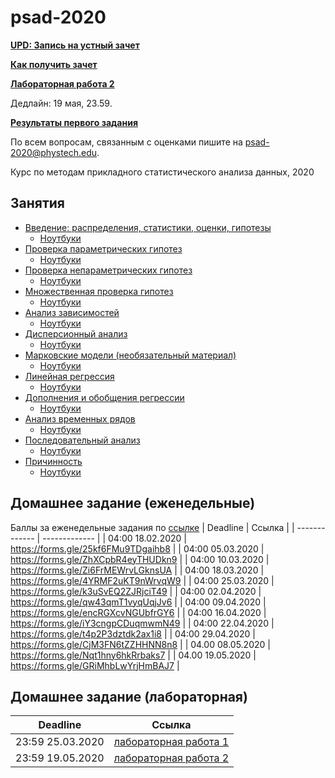 # psad-2020

**[UPD: Запись на устный зачет](https://docs.google.com/spreadsheets/d/1pSJcxdv7KSsR8aACjM5eHizhk-P5Qrxvjk1uz8UGAZE/edit?usp=sharing)**

**[Как получить зачет](zachet.md)** 

**[Лабораторная работа 2](lab/lab2)**

Дедлайн: 19 мая, 23.59.



**[Результаты первого задания](https://docs.google.com/spreadsheets/d/1I1XptiPKtn6ss2U9sSDqETJbpVz_0laRVu8xMJRhR9Y/edit?usp=sharing)**

По всем вопросам, связанным с оценками пишите на psad-2020@phystech.edu.

Курс по методам прикладного статистического анализа данных, 2020


## Занятия
* [Введение: распределения, статистики, оценки, гипотезы](https://github.com/Intelligent-Systems-Phystech/psad-2020/raw/master/slides/lecture_1_intro.pdf) 
  * [Ноутбуки](https://github.com/Intelligent-Systems-Phystech/psad-2020/tree/master/notebooks/sem_1)
* [Проверка параметрических гипотез](https://github.com/Intelligent-Systems-Phystech/psad-2020/raw/master/slides/lecture_2_ht.pdf) 
  * [Ноутбуки](https://github.com/Intelligent-Systems-Phystech/psad-2020/tree/master/notebooks/sem_2)
* [Проверка непараметрических гипотез](https://github.com/Intelligent-Systems-Phystech/psad-2020/raw/master/slides/lecture_3_nonparam.pdf)
  * [Ноутбуки](https://github.com/Intelligent-Systems-Phystech/psad-2020/tree/master/notebooks/sem_3)
* [Множественная проверка гипотез ](https://github.com/Intelligent-Systems-Phystech/psad-2020/raw/master/slides/lecture_4_mht.pdf)
  * [Ноутбуки](https://github.com/Intelligent-Systems-Phystech/psad-2020/tree/master/notebooks/sem_4)
* [Анализ зависимостей](https://github.com/Intelligent-Systems-Phystech/psad-2020/raw/master/slides/lecture_5_corr.pdf)
  * [Ноутбуки](https://github.com/Intelligent-Systems-Phystech/psad-2020/tree/master/notebooks/sem_5)
* [Дисперсионный анализ](https://github.com/Intelligent-Systems-Phystech/psad-2020/raw/master/slides/lecture_6_anova.pdf)
  * [Ноутбуки](https://github.com/Intelligent-Systems-Phystech/psad-2020/tree/master/notebooks/sem_6)
* [Марковские модели (необязательный материал)](https://github.com/Intelligent-Systems-Phystech/psad-2020/raw/master/slides/lecture_7_mm.pdf)
  * [Ноутбуки](https://github.com/Intelligent-Systems-Phystech/psad-2020/tree/master/notebooks/sem_7)
* [Линейная регрессия](https://github.com/Intelligent-Systems-Phystech/psad-2020/raw/master/slides/lecture_8_linreg.pdf)
  * [Ноутбуки](https://github.com/Intelligent-Systems-Phystech/psad-2020/tree/master/notebooks/sem_8)
* [Дополнения и обобщения регрессии](https://github.com/Intelligent-Systems-Phystech/psad-2020/raw/master/slides/lecture_9_otherreg.pdf)
  * [Ноутбуки](https://github.com/Intelligent-Systems-Phystech/psad-2020/tree/master/notebooks/sem_9)
* [Анализ временных рядов](https://github.com/Intelligent-Systems-Phystech/psad-2020/raw/master/slides/lecture_10_ts.pdf)
  * [Ноутбуки](https://github.com/Intelligent-Systems-Phystech/psad-2020/tree/master/notebooks/sem_10)
* [Последовательный анализ](https://github.com/Intelligent-Systems-Phystech/psad-2020/raw/master/slides/lecture_11_seq.pdf)
  * [Ноутбуки](https://github.com/Intelligent-Systems-Phystech/psad-2020/tree/master/notebooks/sem_11)
* [Причинность](https://github.com/Intelligent-Systems-Phystech/psad-2020/raw/master/slides/lecture_12_caus.pdf)
  * [Ноутбуки](https://github.com/Intelligent-Systems-Phystech/psad-2020/tree/master/notebooks/sem_12)
  
## Домашнее задание (еженедельные)
Баллы за еженедельные задания по [ссылке](https://docs.google.com/spreadsheets/d/1NX5txS1a4fY45DVhvJKW1P-uL9otLjuuvduMXS8nyGE/edit?usp=sharing) 
| Deadline |  Ссылка |
| ------------- | ------------- |
| 04:00 18.02.2020 | https://forms.gle/25kf6FMu9TDgaihb8 |
| 04:00 05.03.2020 | https://forms.gle/ZhXCpbR4eyTHUDkn9 |
| 04:00 10.03.2020 | https://forms.gle/Zi6FrMEWrvLGknsUA |
| 04:00 18.03.2020 | https://forms.gle/4YRMF2uKT9nWrvqW9 |
| 04:00 25.03.2020 | https://forms.gle/k3uSvEQ2ZJRjciT49 |
| 04:00 02.04.2020 | https://forms.gle/qw43qmT1vyqUqjJv6 |
| 04:00 09.04.2020 | https://forms.gle/encRGXcvNGUbfrGY6 |
| 04:00 16.04.2020 | https://forms.gle/iY3cngpCDuqmwmN49 |
| 04:00 22.04.2020 | https://forms.gle/t4p2P3dztdk2ax1i8 |
| 04:00 29.04.2020 | https://forms.gle/CjM3FN6tZZHHNN8n8 |
| 04.00 08.05.2020 | https://forms.gle/Nqt1hny6hkRrbaks7 |
| 04.00 19.05.2020 | https://forms.gle/GRiMhbLwYrjHmBAJ7 |

## Домашнее задание (лабораторная)
| Deadline |  Ссылка |
| ------------- | ------------- |
| 23:59 25.03.2020 | [лабораторная работа 1](https://github.com/Intelligent-Systems-Phystech/psad-2020/tree/master/lab/lab1)|
| 23:59 19.05.2020 | [лабораторная работа 2](https://github.com/Intelligent-Systems-Phystech/psad-2020/tree/master/lab/lab2)|
